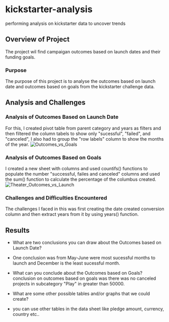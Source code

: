 # kickstarter-analysis
performing analysis on kickstarter data to uncover trends

## Overview of Project
The project wil find campaigan outcomes based on launch dates and their funding goals.

### Purpose
The purpose of this project is to analyse the outcomes based on launch date and outcomes based on goals from the kickstarter challenge data.

## Analysis and Challenges


### Analysis of Outcomes Based on Launch Date
For this, I created pivot table from parent category and years as filters and then filtered the column tabels to show only "sucessful", "failed", and "canceled", I also had to group the "row labels" column to show the months of the year.
![Outcomes_vs_Goals](https://user-images.githubusercontent.com/93686963/141698995-915debed-b565-4be3-ac2f-1cb231a7cd16.png)

### Analysis of Outcomes Based on Goals
I created a new sheet with columns and used countifs() functions to populate the number "successful, failes and canceled" columns and used the sum() function to calculate the percentage of the columbus created.
![Theater_Outcomes_vs_Launch](https://user-images.githubusercontent.com/93686963/141699016-8de5764d-b02b-4776-b39d-f3ae761a4a2e.png)

### Challenges and Difficulties Encountered
The challenges I faced in this was first creating the date created conversion column and then extract years from it by using years() function.

## Results

- What are two conclusions you can draw about the Outcomes based on Launch Date?
- One conclusion was from May-June were most sucessful months to launch and December is the least sucessful month.

- What can you conclude about the Outcomes based on Goals?
conclusion on outcomes based on goals was there was no canceled projects in subcategory "Play" in greater than 50000.

- What are some other possible tables and/or graphs that we could create?
- you can use other tables in the data sheet like pledge amount, currency, country etc..
